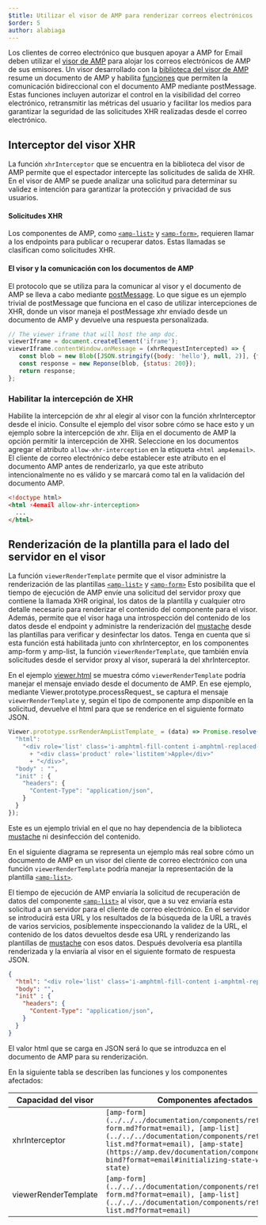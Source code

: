 ```yaml
---
$title: Utilizar el visor de AMP para renderizar correos electrónicos
$order: 5
author: alabiaga
---
```


Los clientes de correo electrónico que busquen apoyar a AMP for Email deben utilizar el [visor de AMP](https://github.com/ampproject/amphtml/blob/master/extensions/amp-viewer-integration/integrating-viewer-with-amp-doc-guide.md) para alojar los correos electrónicos de AMP de sus emisores. Un visor desarrollado con la [biblioteca del visor de AMP](https://github.com/ampproject/amphtml/tree/master/extensions/amp-viewer-integration) resume un documento de AMP y habilita [funciones](https://github.com/ampproject/amphtml/blob/master/extensions/amp-viewer-integration/CAPABILITIES.md) que permiten la comunicación bidireccional con el documento AMP mediante postMessage. Estas funciones incluyen autorizar el control en la visibilidad del correo electrónico, retransmitir las métricas del usuario y facilitar los medios para garantizar la seguridad de las solicitudes XHR realizadas desde el correo electrónico.

## Interceptor del visor XHR

La función `xhrInterceptor` que se encuentra en la biblioteca del visor de AMP permite que el espectador intercepte las solicitudes de salida de XHR. En el visor de AMP se puede analizar una solicitud para determinar su validez e intención para garantizar la protección y privacidad de sus usuarios.

#### Solicitudes XHR

Los componentes de AMP, como [`<amp-list>`](../../../documentation/components/reference/amp-list.md?format=email) y [`<amp-form>`](../../../documentation/components/reference/amp-form.md?format=email), requieren llamar a los endpoints para publicar o recuperar datos. Estas llamadas se clasifican como solicitudes XHR.

#### El visor y la comunicación con los documentos de AMP

El protocolo que se utiliza para la comunicar al visor y el documento de AMP se lleva a cabo mediante [postMessage](https://developer.mozilla.org/en-US/docs/Web/API/Window/postMessage). Lo que sigue es un ejemplo trivial de postMessage que funciona en el caso de utilizar intercepciones de XHR, donde un visor maneja el postMessage xhr enviado desde un documento de AMP y devuelve una respuesta personalizada.

```js
// The viewer iframe that will host the amp doc.
viewerIframe = document.createElement('iframe');
viewerIframe.contentWindow.onMessage = (xhrRequestIntercepted) => {
   const blob = new Blob([JSON.stringify({body: 'hello'}, null, 2)], {type: 'application/json'});
   const response = new Reponse(blob, {status: 200});
   return response;
};
```

### Habilitar la intercepción de XHR

Habilite la intercepción de xhr al elegir al visor con la función xhrInterceptor desde el inicio. Consulte el ejemplo del visor sobre cómo se hace esto y un ejemplo sobre la intercepción de xhr. Elija en el documento de AMP la opción permitir la intercepción de XHR. Seleccione en los documentos agregar el atributo `allow-xhr-interception` en la etiqueta `<html amp4email>`. El cliente de correo electrónico debe establecer este atributo en el documento AMP antes de renderizarlo, ya que este atributo intencionalmente no es válido y se marcará como tal en la validación del documento AMP.

```html
<!doctype html>
<html ⚡4email allow-xhr-interception>
  ...
</html>
```

## Renderización de la plantilla para el lado del servidor en el visor

La función `viewerRenderTemplate` permite que el visor administre la renderización de las plantillas [`<amp-list>`](../../../documentation/components/reference/amp-list.md?format=email) y [`<amp-form>`](../../../documentation/components/reference/amp-form.md?format=email) Esto posibilita que el tiempo de ejecución de AMP envíe una solicitud del servidor proxy que contiene la llamada XHR original, los datos de la plantilla y cualquier otro detalle necesario para renderizar el contenido del componente para el visor. Además, permite que el visor haga una introspección del contenido de los datos desde el endpoint y administre la renderización del  [mustache](https://mustache.github.io/) desde las plantillas para verificar y desinfectar los datos. Tenga en cuenta que si esta función está habilitada junto con xhrInterceptor, en los componentes amp-form y amp-list, la función `viewerRenderTemplate`, que también envía solicitudes desde el servidor proxy al visor, superará la del xhrInterceptor.

En el ejemplo [viewer.html](https://github.com/ampproject/amphtml/blob/master/examples/viewer.html) se muestra cómo `viewerRenderTemplate` podría manejar el mensaje enviado desde el documento de AMP. En ese ejemplo, mediante Viewer.prototype.processRequest_ se captura el mensaje `viewerRenderTemplate` y, según el tipo de componente amp disponible en la solicitud, devuelve el html para que se renderice en el siguiente formato JSON.

```js
Viewer.prototype.ssrRenderAmpListTemplate_ = (data) => Promise.resolve({
  "html":
    "<div role='list' class='i-amphtml-fill-content i-amphtml-replaced-content'>"
      + "<div class='product' role='listitem'>Apple</div>"
      + "</div>",
  "body" : "",
  "init" : {
    "headers": {
      "Content-Type": "application/json",
    }
  }
});
```

Este es un ejemplo trivial en el que no hay dependencia de la biblioteca  [mustache](https://mustache.github.io/) ni desinfección del contenido.

En el siguiente diagrama se representa un ejemplo más real sobre cómo un documento de AMP en un visor del cliente de correo electrónico con una función `viewerRenderTemplate` podría manejar la representación de la plantilla [`<amp-list>`](../../../documentation/components/reference/amp-list.md?format=email).

<amp-img alt="Viewer render template diagram" layout="responsive" width="372" height="279" src="/static/img/docs/viewer_render_template_diagram.png">
</amp-img>

El tiempo de ejecución de AMP enviaría la solicitud de recuperación de datos del componente [`<amp-list>`](../../../documentation/components/reference/amp-list.md?format=email) al visor, que a su vez enviaría esta solicitud a un servidor para el cliente de correo electrónico. En el servidor se introducirá esta URL y los resultados de la búsqueda de la URL a través de varios servicios, posiblemente inspeccionando la validez de la URL, el contenido de los datos devueltos desde esa URL y renderizando las plantillas de [mustache](https://mustache.github.io/) con esos datos. Después devolvería esa plantilla renderizada y la enviaría al visor en el siguiente formato de respuesta JSON.

```json
{
  "html": "<div role='list' class='i-amphtml-fill-content i-amphtml-replaced-content'> <div class='product' role='listitem'>List item 1</div> <div class='product' role='listitem'>List item 2</div> </div>",
  "body": "",
  "init" : {
    "headers": {
      "Content-Type": "application/json",
    }
  }
}
```

El valor html que se carga en JSON será lo que se introduzca en el documento de AMP para su renderización.

En la siguiente tabla se describen las funciones y los componentes afectados:

<table>
  <thead>
    <tr>
      <th width="30%">Capacidad del visor</th>
      <th>Componentes afectados</th>
    </tr>
  </thead>
  <tbody>
    <tr>
      <td>xhrInterceptor</td>
      <td><code>[amp-form](../../../documentation/components/reference/amp-form.md?format=email), [amp-list](../../../documentation/components/reference/amp-list.md?format=email), [amp-state](https://amp.dev/documentation/components/amp-bind?format=email#initializing-state-with-amp-state)</code></td>
    </tr>
     <tr>
       <td>viewerRenderTemplate</td>
       <td><code>[amp-form](../../../documentation/components/reference/amp-form.md?format=email), [amp-list](../../../documentation/components/reference/amp-list.md?format=email)</code></td>
    </tr>
  </tbody>
</table>
